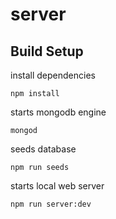 # server

## Build Setup

install dependencies
```
npm install
```
starts mongodb engine
```
mongod
```
seeds database
```
npm run seeds
```
starts local web server
```
npm run server:dev
```
